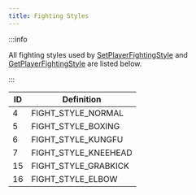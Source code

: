 ```yaml
---
title: Fighting Styles
---
```


:::info

All fighting styles used by [SetPlayerFightingStyle](../functions/SetPlayerFightingStyle) and [GetPlayerFightingStyle](../functions/GetPlayerFightingStyle) are listed below.

:::


| ID  | Definition |
| --- | --------- |
| 4   | FIGHT_STYLE_NORMAL |
| 5   | FIGHT_STYLE_BOXING |
| 6   | FIGHT_STYLE_KUNGFU |
| 7   | FIGHT_STYLE_KNEEHEAD |
| 15  | FIGHT_STYLE_GRABKICK |
| 16  | FIGHT_STYLE_ELBOW |
